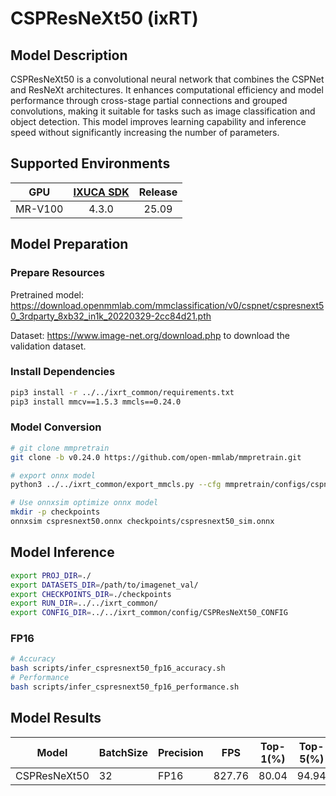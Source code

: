 # CSPResNeXt50 (ixRT)

## Model Description

CSPResNeXt50 is a convolutional neural network that combines the CSPNet and ResNeXt architectures. It enhances computational efficiency and model performance through cross-stage partial connections and grouped convolutions, making it suitable for tasks such as image classification and object detection. This model improves learning capability and inference speed without significantly increasing the number of parameters.

## Supported Environments

| GPU    | [IXUCA SDK](https://gitee.com/deep-spark/deepspark#%E5%A4%A9%E6%95%B0%E6%99%BA%E7%AE%97%E8%BD%AF%E4%BB%B6%E6%A0%88-ixuca) | Release |
| :----: | :----: | :----: |
| MR-V100 | 4.3.0     |  25.09  |

## Model Preparation

### Prepare Resources

Pretrained model: <https://download.openmmlab.com/mmclassification/v0/cspnet/cspresnext50_3rdparty_8xb32_in1k_20220329-2cc84d21.pth>

Dataset: <https://www.image-net.org/download.php> to download the validation dataset.

### Install Dependencies

```bash
pip3 install -r ../../ixrt_common/requirements.txt
pip3 install mmcv==1.5.3 mmcls==0.24.0
```

### Model Conversion

```bash
# git clone mmpretrain
git clone -b v0.24.0 https://github.com/open-mmlab/mmpretrain.git

# export onnx model
python3 ../../ixrt_common/export_mmcls.py --cfg mmpretrain/configs/cspnet/cspresnext50_8xb32_in1k.py --weight cspresnext50_3rdparty_8xb32_in1k_20220329-2cc84d21.pth --output cspresnext50.onnx

# Use onnxsim optimize onnx model
mkdir -p checkpoints
onnxsim cspresnext50.onnx checkpoints/cspresnext50_sim.onnx
```

## Model Inference

```bash
export PROJ_DIR=./
export DATASETS_DIR=/path/to/imagenet_val/
export CHECKPOINTS_DIR=./checkpoints
export RUN_DIR=../../ixrt_common/
export CONFIG_DIR=../../ixrt_common/config/CSPResNeXt50_CONFIG
```

### FP16

```bash
# Accuracy
bash scripts/infer_cspresnext50_fp16_accuracy.sh
# Performance
bash scripts/infer_cspresnext50_fp16_performance.sh
```

## Model Results

| Model           | BatchSize | Precision | FPS     | Top-1(%) | Top-5(%) |
| --------------- | --------- | --------- | ------- | -------- | -------- |
| CSPResNeXt50 | 32        | FP16      | 827.76 | 80.04   | 94.94    |
